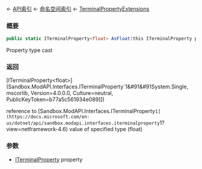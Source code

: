 ← [API索引](Api-Index) ← [命名空间索引](Namespace-Index) ← [TerminalPropertyExtensions](Sandbox.ModAPI.Interfaces.TerminalPropertyExtensions)

### 概要

```csharp
public static ITerminalProperty<float> AsFloat(this ITerminalProperty property)
```

Property type cast

### 返回

[ITerminalProperty&lt;float&gt;](Sandbox.ModAPI.Interfaces.ITerminalProperty`1&#91&#91System.Single, mscorlib, Version=4.0.0.0, Culture=neutral, PublicKeyToken=b77a5c561934e089&#93;&#93;)

reference to [Sandbox.ModAPI.Interfaces.ITerminalProperty`1](https://docs.microsoft.com/en-us/dotnet/api/sandbox.modapi.interfaces.iterminalproperty`1?view=netframework-4.6) value of specified type (float)

### 参数

* [ITerminalProperty](Sandbox.ModAPI.Interfaces.ITerminalProperty) property
